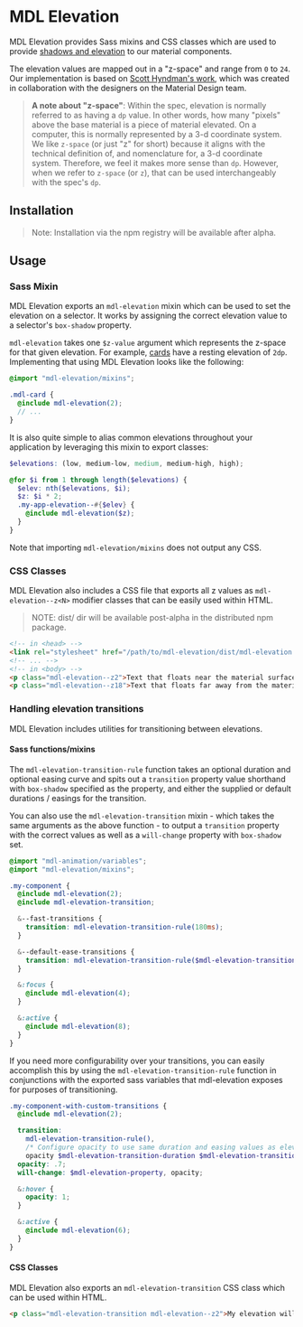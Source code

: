 # MDL Elevation

MDL Elevation provides Sass mixins and CSS classes which are used to provide [shadows and
elevation](https://material.google.com/what-is-material/elevation-shadows.html) to our material
components.

The elevation values are mapped out in a "z-space" and range from `0` to `24`.
Our implementation is based on [Scott Hyndman's work](http://codepen.io/shyndman/full/ojxmdY/),
which was created in collaboration with the designers on the Material Design team.

> **A note about "z-space"**: Within the spec, elevation is normally referred to as having a `dp`
> value. In other words, how many "pixels" above the base material is a piece of material elevated.
> On a computer, this is normally represented by a 3-d coordinate system. We like `z-space` (or
> just "z" for short) because it aligns with the technical definition of, and nomenclature for,
> a 3-d coordinate system. Therefore, we feel it makes more sense than `dp`. However, when we refer
> to `z-space` (or `z`), that can be used interchangeably with the spec's `dp`.

## Installation

> Note: Installation via the npm registry will be available after alpha.

## Usage

### Sass Mixin

MDL Elevation exports an `mdl-elevation` mixin which can be used to set the elevation on a selector.
It works by assigning the correct elevation value to a selector's `box-shadow` property.

`mdl-elevation` takes one `$z-value` argument which represents the z-space for that given elevation. For example, [cards](https://material.google.com/components/cards.html) have a resting elevation of `2dp`. Implementing that using MDL Elevation looks like the following:

```scss
@import "mdl-elevation/mixins";

.mdl-card {
  @include mdl-elevation(2);
  // ...
}
```

It is also quite simple to alias common elevations throughout your application by leveraging this
mixin to export classes:

```scss
$elevations: (low, medium-low, medium, medium-high, high);

@for $i from 1 through length($elevations) {
  $elev: nth($elevations, $i);
  $z: $i * 2;
  .my-app-elevation--#{$elev} {
    @include mdl-elevation($z);
  }
}
```

Note that importing `mdl-elevation/mixins` does not output any CSS.

### CSS Classes

MDL Elevation also includes a CSS file that exports all z values as `mdl-elevation--z<N>` modifier
classes that can be easily used within HTML.

> NOTE: dist/ dir will be available post-alpha in the distributed npm package.

```html
<!-- in <head> -->
<link rel="stylesheet" href="/path/to/mdl-elevation/dist/mdl-elevation.css">
<!-- ... -->
<!-- in <body> -->
<p class="mdl-elevation--z2">Text that floats near the material surface</p>
<p class="mdl-elevation--z18">Text that floats far away from the material surface</p>
```

### Handling elevation transitions

MDL Elevation includes utilities for transitioning between elevations.

#### Sass functions/mixins

The `mdl-elevation-transition-rule` function takes an optional duration and optional easing curve and
spits out a `transition` property value shorthand with `box-shadow` specified as the property, and
either the supplied or default durations / easings for the transition.

You can also use the `mdl-elevation-transition` mixin - which takes the same arguments as the above
function - to output a `transition` property with the correct values as well as a `will-change`
property with `box-shadow` set.

```scss
@import "mdl-animation/variables";
@import "mdl-elevation/mixins";

.my-component {
  @include mdl-elevation(2);
  @include mdl-elevation-transition;

  &--fast-transitions {
    transition: mdl-elevation-transition-rule(180ms);
  }

  &--default-ease-transitions {
    transition: mdl-elevation-transition-rule($mdl-elevation-transition-duration, ease);
  }

  &:focus {
    @include mdl-elevation(4);
  }

  &:active {
    @include mdl-elevation(8);
  }
}
```

If you need more configurability over your transitions, you can easily accomplish this by using
the `mdl-elevation-transition-rule` function in conjunctions with the exported sass variables that
mdl-elevation exposes for purposes of transitioning.

```scss
.my-component-with-custom-transitions {
  @include mdl-elevation(2);

  transition:
    mdl-elevation-transition-rule(),
    /* Configure opacity to use same duration and easing values as elevation */
    opacity $mdl-elevation-transition-duration $mdl-elevation-transition-timing-function;
  opacity: .7;
  will-change: $mdl-elevation-property, opacity;

  &:hover {
    opacity: 1;
  }

  &:active {
    @include mdl-elevation(6);
  }
}
```

#### CSS Classes

MDL Elevation also exports an `mdl-elevation-transition` CSS class which can be used within HTML.

```html
<p class="mdl-elevation-transition mdl-elevation--z2">My elevation will change at some point...</p>
```
